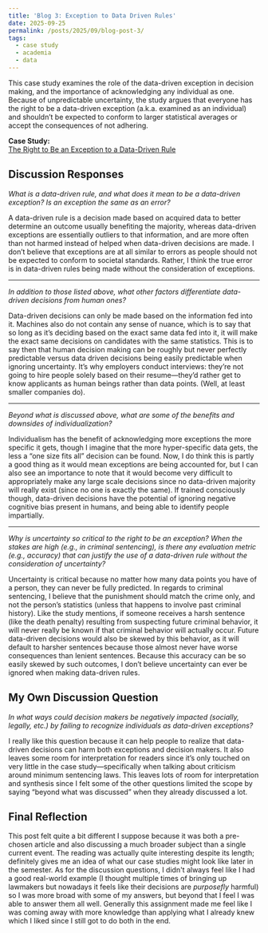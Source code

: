 ```yaml
---
title: 'Blog 3: Exception to Data Driven Rules'
date: 2025-09-25
permalink: /posts/2025/09/blog-post-3/
tags:
  - case study
  - academia
  - data
---
```


This case study examines the role of the data-driven exception in decision making, and the importance of acknowledging any individual as one. Because of unpredictable uncertainty, the study argues that everyone has the right to be a data-driven exception (a.k.a. examined as an individual) and shouldn’t be expected to conform to larger statistical averages or accept the consequences of not adhering.

**Case Study:**  
[The Right to Be an Exception to a Data-Driven Rule](https://mit-serc.pubpub.org/pub/right-to-be-exception/release/2)

Discussion Responses
---
*What is a data-driven rule, and what does it mean to be a data-driven exception? Is an exception the same as an error?*

A data-driven rule is a decision made based on acquired data to better determine an outcome usually benefiting the majority, whereas data-driven exceptions are essentially outliers to that information, and are more often than not harmed instead of helped when data-driven decisions are made. I don’t believe that exceptions are at all similar to errors as people should not be expected to conform to societal standards. Rather, I think the true error is in data-driven rules being made without the consideration of exceptions. 


---
*In addition to those listed above, what other factors differentiate data-driven decisions from human ones?*

Data-driven decisions can only be made based on the information fed into it. Machines also do not contain any sense of nuance, which is to say that so long as it’s deciding based on the exact same data fed into it, it will make the exact same decisions on candidates with the same statistics. This is to say then that human decision making can be roughly but never perfectly predictable versus data driven decisions being easily predictable when ignoring uncertainty. It’s why employers conduct interviews: they’re not going to hire people solely based on their resume—they’d rather get to know applicants as human beings rather than data points. (Well, at least smaller companies do).



---
*Beyond what is discussed above, what are some of the benefits and downsides of individualization?*

Individualism has the benefit of acknowledging more exceptions the more specific it gets, though I imagine that the more hyper-specific data gets, the less a “one size fits all” decision can be found. Now, I do think this is partly a good thing as it would mean exceptions are being accounted for, but I can also see an importance to note that it would become very difficult to appropriately make any large scale decisions since no data-driven majority will really exist (since no one is exactly the same). If trained consciously though, data-driven decisions have the potential of ignoring negative cognitive bias present in humans, and being able to identify people impartially.


---
*Why is uncertainty so critical to the right to be an exception? When the stakes are high (e.g., in criminal sentencing), is there any evaluation metric (e.g., accuracy) that can justify the use of a data-driven rule without the consideration of uncertainty?*

Uncertainty is critical because no matter how many data points you have of a person, they can never be fully predicted. In regards to criminal sentencing, I believe that the punishment should match the crime only, and not the person’s statistics (unless that happens to involve past criminal history). Like the study mentions, if someone receives a harsh sentence (like the death penalty) resulting from suspecting future criminal behavior, it will never really be known if that criminal behavior will actually occur. Future data-driven decisions would also be skewed by this behavior, as it will default to harsher sentences because those almost never have worse consequences than lenient sentences. Because this accuracy can be so easily skewed by such outcomes, I don’t believe uncertainty can ever be ignored when making data-driven rules.


My Own Discussion Question
---
*In what ways could decision makers be negatively impacted (socially, legally, etc.) by failing to recognize individuals as data-driven exceptions?*

I really like this question because it can help people to realize that data-driven decisions can harm both exceptions and decision makers. It also leaves some room for interpretation for readers since it’s only touched on very little in the case study—specifically when talking about criticism around minimum sentencing laws. This leaves lots of room for interpretation and synthesis since I felt some of the other questions limited the scope by saying “beyond what was discussed” when they already discussed a lot.


Final Reflection
---

This post felt quite a bit different I suppose because it was both a pre-chosen article and also discussing a much broader subject than a single current event. The reading was actually quite interesting despite its length; definitely gives me an idea of what our case studies might look like later in the semester. As for the discussion questions, I didn't always feel like I had a good real-world example (I thought multiple times of bringing up lawmakers but nowadays it feels like their decisions are *purposefly* harmful) so I was more broad with some of my answers, but beyond that I feel I was able to answer them all well. Generally this assignment made me feel like I was coming away with more knowledge than applying what I already knew which I liked since I still got to do both in the end.
